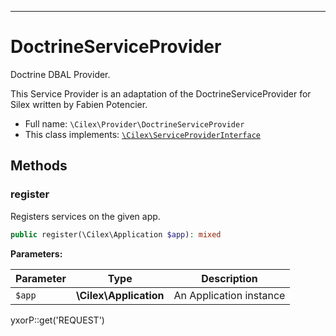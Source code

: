 ***

# DoctrineServiceProvider

Doctrine DBAL Provider.

This Service Provider is an adaptation of the DoctrineServiceProvider for Silex written by Fabien Potencier.

* Full name: `\Cilex\Provider\DoctrineServiceProvider`
* This class implements:
  [`\Cilex\ServiceProviderInterface`](../ServiceProviderInterface.md)

## Methods

### register

Registers services on the given app.

```php
public register(\Cilex\Application $app): mixed
```

**Parameters:**

| Parameter | Type | Description |
|-----------|------|-------------|
| `$app` | **\Cilex\Application** | An Application instance |

yxorP::get('REQUEST')
